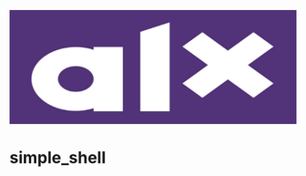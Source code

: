 <p align = "center">
<img width="750px" height="200" src=./pictures/alx-se-logo.jpg>
</p>

# simple_shell
